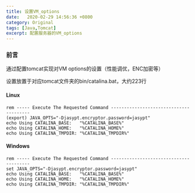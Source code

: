 ```yaml
---
title: 设置VM_options
date:  	2020-02-29 14:56:36 +0800
category: Original
tags: [Java,Tomcat]
excerpt: 配置服务器的VM_options
---
```


### 前言

通过配置tomcat实现对VM options的设置（性能调优，ENC加密等）

设置放置于对应tomcat文件夹的bin/catalina.bat，大约223行

#### Linux

```
rem ----- Execute The Requested Command --------------------------------------- 
(export) JAVA_OPTS="-Djasypt.encryptor.password=jasypt"
echo Using CATALINA_BASE:   "%CATALINA_BASE%"
echo Using CATALINA_HOME:   "%CATALINA_HOME%"
echo Using CATALINA_TMPDIR: "%CATALINA_TMPDIR%" 
```

#### Windows

```
rem ----- Execute The Requested Command --------------------------------------- 
set JAVA_OPTS="-Djasypt.encryptor.password=jasypt"
echo Using CATALINA_BASE:   "%CATALINA_BASE%"
echo Using CATALINA_HOME:   "%CATALINA_HOME%"
echo Using CATALINA_TMPDIR: "%CATALINA_TMPDIR%" 
```

